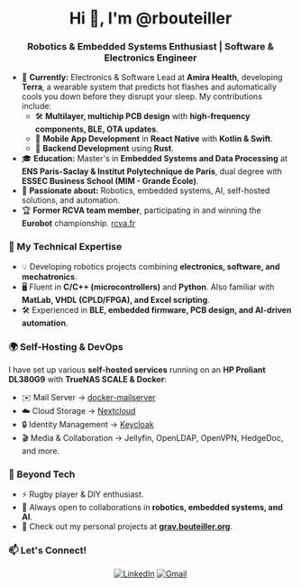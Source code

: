 <h1 align="center">Hi 👋, I'm @rbouteiller</h1>
<h3 align="center">Robotics & Embedded Systems Enthusiast | Software & Electronics Engineer</h3>

- 🚀 **Currently:** Electronics & Software Lead at **Amira Health**, developing **Terra**, a wearable system that predicts hot flashes and automatically cools you down before they disrupt your sleep. My contributions include:
  - 🛠️ **Multilayer, multichip PCB design** with **high-frequency components, BLE, OTA updates**.
  - 📱 **Mobile App Development** in **React Native** with **Kotlin & Swift**.
  - 🔧 **Backend Development** using **Rust**.
- 🎓 **Education:** Master's in **Embedded Systems and Data Processing** at **ENS Paris-Saclay & Institut Polytechnique de Paris**, dual degree with **ESSEC Business School (MIM - Grande École)**.
- 🤖 **Passionate about:** Robotics, embedded systems, AI, self-hosted solutions, and automation.
- 🏆 **Former RCVA team member**, participating in and winning the **Eurobot** championship. [rcva.fr](https://rcva.fr)

### 🔬 My Technical Expertise
- 💡 Developing robotics projects combining **electronics, software, and mechatronics**.
- 🖥️ Fluent in **C/C++ (microcontrollers)** and **Python**. Also familiar with **MatLab, VHDL (CPLD/FPGA), and Excel scripting**.
- 🛠️ Experienced in **BLE, embedded firmware, PCB design, and AI-driven automation**.

### 🌍 Self-Hosting & DevOps
I have set up various **self-hosted services** running on an **HP Proliant DL380G9** with **TrueNAS SCALE & Docker**:
- ✉️ Mail Server → [docker-mailserver](https://github.com/docker-mailserver/docker-mailserver)
- ☁️ Cloud Storage → [Nextcloud](https://github.com/nextcloud)
- 🔒 Identity Management → [Keycloak](https://github.com/keycloak/keycloak)
- 🎬 Media & Collaboration → Jellyfin, OpenLDAP, OpenVPN, HedgeDoc, and more.

### 🏉 Beyond Tech
- ⚡ Rugby player & DIY enthusiast.
- 📢 Always open to collaborations in **robotics, embedded systems, and AI**.
- 📝 Check out my personal projects at **[grav.bouteiller.org](https://grav.bouteiller.org)**.

### 📫 Let's Connect!
<div align="center">

[![LinkedIn](https://img.shields.io/badge/LinkedIn-0077B5?style=for-the-badge&logo=linkedin&logoColor=white)](https://www.linkedin.com/in/remi-bouteiller/)
[![Gmail](https://img.shields.io/badge/Gmail-D14836?style=for-the-badge&logo=gmail&logoColor=white)](mailto:bouteiller.remi@gmail.com)

</div>
